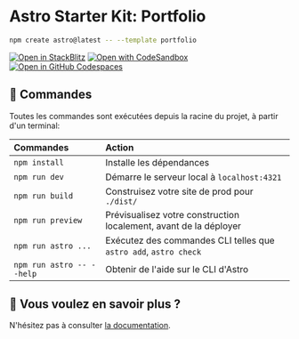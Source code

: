 # Astro Starter Kit: Portfolio

```sh
npm create astro@latest -- --template portfolio
```

[![Open in StackBlitz](https://developer.stackblitz.com/img/open_in_stackblitz.svg)](https://stackblitz.com/github/withastro/astro/tree/latest/examples/portfolio)
[![Open with CodeSandbox](https://assets.codesandbox.io/github/button-edit-lime.svg)](https://codesandbox.io/p/sandbox/github/withastro/astro/tree/latest/examples/portfolio)
[![Open in GitHub Codespaces](https://github.com/codespaces/badge.svg)](https://codespaces.new/withastro/astro?devcontainer_path=.devcontainer/portfolio/devcontainer.json)

## 🧞 Commandes

Toutes les commandes sont exécutées depuis la racine du projet, à partir d'un terminal:

| Commandes                 | Action                                                            |
|:--------------------------|:------------------------------------------------------------------|
| `npm install`             | Installe les dépendances                                          |
| `npm run dev`             | Démarre le serveur local à `localhost:4321`                       |
| `npm run build`           | Construisez votre site de prod pour `./dist/`                     |
| `npm run preview`         | Prévisualisez votre construction localement, avant de la déployer |
| `npm run astro ...`       | Exécutez des commandes CLI telles que `astro add`, `astro check`  |
| `npm run astro -- --help` | Obtenir de l'aide sur le CLI d'Astro                              |

## 👀 Vous voulez en savoir plus ?

N'hésitez pas à consulter [la documentation](https://docs.astro.build).

